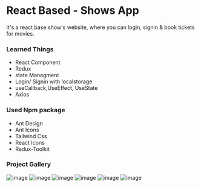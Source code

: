 # React Based - Shows App
It's a react base show's website, where you can login, signin & book tickets for movies.
### Learned Things 
- React Component
- Redux
- state Managment
- Login/ Signin with localstorage
- useCallback,UseEffect, UseState
- Axios
### Used Npm package
- Ant Design
- Ant Icons
- Tailwind Css
- React Icons
- Redux-Toolkit

### Project Gallery ###
![image](https://github.com/Jagrati1213/react-show-app/assets/85276293/f10b9fbb-b536-49c8-8c0f-c236153041ea)
![image](https://github.com/Jagrati1213/react-show-app/assets/85276293/a0d07e5d-4730-4804-a469-53fdcde8b948)
![image](https://github.com/Jagrati1213/react-show-app/assets/85276293/2f9214ef-5a24-4b43-8d18-035ddb2abfdf)
![image](https://github.com/Jagrati1213/react-show-app/assets/85276293/bedf6a66-b7e5-4a4a-a48c-8948b23b4b66)
![image](https://github.com/Jagrati1213/react-show-app/assets/85276293/61d28d7c-fb9a-42ea-b1b9-482be814a8c6)
![image](https://github.com/Jagrati1213/react-show-app/assets/85276293/bd0b2e7b-f42c-4607-ba48-ec4389cb792d)

